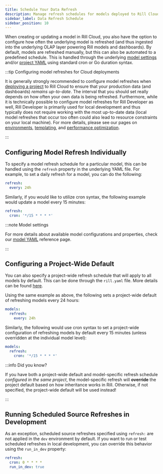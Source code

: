 ```yaml
---
title: Schedule Your Data Refresh
description: Manage refresh schedules for models deployed to Rill Cloud
sidebar_label: Data Refresh Schedule
sidebar_position: 10
---
```


<!-- WARNING: There are links to this page in source code. If you move it, find and replace the links and consider adding a redirect in docusaurus.config.js. -->

When creating or updating a model in Rill Cloud, you also have the option to configure how often the underlying model is refreshed (and thus ingested into the underlying OLAP layer powering Rill models and dashboards). By default, models are refreshed manually, but this can also be automated to a predefined schedule. This is handled through the underlying [model settings](/reference/project-files/models) and/or [project YAML](/reference/project-files/rill-yaml#project-wide-defaults) using standard cron or Go duration syntax.

:::tip Configuring model refreshes for Cloud deployments

It is generally strongly recommended to configure model refreshes when [deploying a project](/deploy/deploy-dashboard) to Rill Cloud to ensure that your production data (and dashboards) _remains up-to-date_. The interval that you should set really depends on how often your own data is being refreshed. Furthermore, while it is technically possible to configure model refreshes for Rill Developer as well, Rill Developer is primarily used for local development and thus typically does not require working with the most up-to-date data (local model refreshes that occur too often could also lead to resource constraints on your local machine). For more details, please see our pages on [environments](/connect/credentials#variables), [templating](/connect/templating), and [performance optimization](/deploy/performance).

:::

## Configuring Model Refresh Individually

To specify a model refresh schedule for a particular model, this can be handled using the `refresh` property in the underlying YAML file. For example, to set a daily refresh for a model, you can do the following:

```yaml
refresh:
  every: 24h
```

Similarly, if you would like to utilize cron syntax, the following example would update a model every 15 minutes:

```yaml
refresh:
  cron: '*/15 * * * *'
```

:::note Model settings

For more details about available model configurations and properties, check our [model YAML](/reference/project-files/models) reference page.

:::

## Configuring a Project-Wide Default

You can also specify a project-wide refresh schedule that will apply to all models by default. This can be done through the `rill.yaml` file. More details can be found [here](/reference/project-files/rill-yaml#project-wide-defaults).

Using the same example as above, the following sets a project-wide default of refreshing models every 24 hours:

```yaml
models:
  refresh:
    every: 24h
```

Similarly, the following would use cron syntax to set a project-wide configuration of refreshing models by default every 15 minutes (unless overridden at the individual model level):

```yaml
models:
  refresh:
    cron: '*/15 * * * *'
```

:::info Did you know?

If you have both a project-wide default and model-specific refresh schedule _configured in the same project_, the model-specific refresh will **override** the project default based on how inheritance works in Rill. Otherwise, if not specified, the project-wide default will be used instead!

:::

## Running Scheduled Source Refreshes in Development

As an exception, scheduled source refreshes specified using `refresh:` are not applied in the `dev` environment by default. If you want to run or test scheduled refreshes in local development, you can override this behavior using the `run_in_dev` property:

```yaml
refresh:
  cron: 0 * * * *
  run_in_dev: true
```
